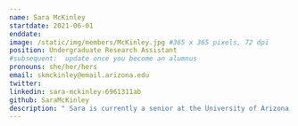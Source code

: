 ```yaml
---
name: Sara McKinley
startdate: 2021-06-01
enddate: 
image: /static/img/members/McKinley.jpg #365 x 365 pixels, 72 dpi
position: Undergraduate Research Assistant
#subsequent:  update once you become an alumnus
pronouns: she/her/hers
email: skmckinley@email.arizona.edu
twitter: 
linkedin: sara-mckinley-6961311ab
github: SaraMcKinley
description: " Sara is currently a senior at the University of Arizona. She is pursuing majors in both Biology and Veterinary Science. Sara joined the Palanivelu lab during the summer of 2021 and is studying the effect of heat stress on tomato pollen. "
---
```

